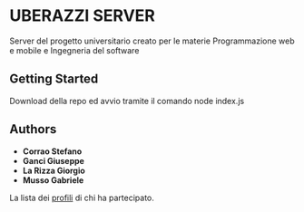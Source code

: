 # UBERAZZI SERVER

Server del progetto universitario creato per le materie Programmazione web e mobile e Ingegneria del software

## Getting Started

Download della repo ed avvio tramite il comando node index.js

## Authors

* **Corrao Stefano** 
* **Ganci Giuseppe** 
* **La Rizza Giorgio** 
* **Musso Gabriele** 

La lista dei [profili](https://github.com/your/project/contributors) di chi ha partecipato.

